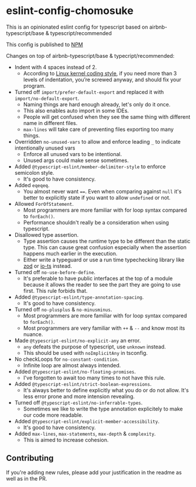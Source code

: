 # eslint-config-chomosuke
This is an opinionated eslint config for typescript based on airbnb-typescript/base & typescript/recommended

This config is published to [NPM](https://www.npmjs.com/package/eslint-config-chomosuke)

Changes on top of airbnb-typescript/base & typecript/recommended:
- Indent with 4 spaces instead of 2.
    - According to [Linux kernel coding style](https://www.kernel.org/doc/html/v4.10/process/coding-style.html#indentation), if you need more than 3 levels of indentation, you’re screwed anyway, and should fix your program.
- Turned off `import/prefer-default-export` and replaced it with `import/no-default-export`.
    - Naming things are hard enough already, let's only do it once.
    - This also enables auto import in some IDEs.
    - People will get confused when they see the same thing with different name in different files.
    - `max-lines` will take care of preventing files exporting too many things.
- Overridden `no-unused-vars` to allow and enforce leading `_` to indicate intentionally unused vars
    - Enforce all unused vars to be intentional.
    - Unused args could make sense sometimes.
- Added `@typescript-eslint/member-delimiter-style` to enforce semicolon style.
    - It's good to have consistency.
- Added `eqeqeq`.
    - You almost never want `==`. Even when comparing against `null` it's better to explicitly state if you want to allow `undefined` or not.
- Allowed `ForOfStatement`.
    - Most programmers are more familiar with for loop syntax compared to `forEach()`.
    - Performance shouldn't really be a consideration when using typescript.
- Disallowed type assertion.
    - Type assertion causes the runtime type to be different than the static type. This can cause great confusion especially when the assertion happens much earlier in the execution.
    - Either write a typeguard or use a run time typechecking library like [zod](https://www.npmjs.com/package/zod) or [io-ts](https://www.npmjs.com/package/io-ts) instead.
- Turned off `no-use-before-define`.
    - It's preferable to have public interfaces at the top of a module because it allows the reader to see the part they are going to use first. This rule forbids that.
- Added `@typescript-eslint/type-annotation-spacing`.
    - It's good to have consistency.
- Turned off `no-plusplus` & `no-minusminus`.
    - Most programmers are more familiar with for loop syntax compared to `forEach()`.
    - Most programmers are very familiar with `++` & `--` and know most its nuance.
- Made `@typescript-eslint/no-explicit-any` an error.
    - `any` defeats the purpose of typescript, use `unknown` instead.
    - This should be used with `noImplicitAny` in tsconfig.
- No checkLoops for `no-constant-condition`.
    - Infinite loop are almost always intended.
- Added `@typescript-eslint/no-floating-promises`.
    - I've forgotten to await too many times to not have this rule.
- Added `@typescript-eslint/strict-boolean-expressions`.
    - It's always better to define explicitly what you do or do not allow. It's less error prone and more intension revealing.
- Turned off `@typescript-eslint/no-inferrable-types`.
    - Sometimes we like to write the type annotation explicitely to make our code more readable.
- Added `@typescript-eslint/explicit-member-accessibility`.
    - It's good to have consistency.
- Added `max-lines`, `max-statements`, `max-depth` & `complexity`.
    - This is aimed to increase cohesion.

## Contributing
If you're adding new rules, please add your justification in the readme as well as in the PR.
